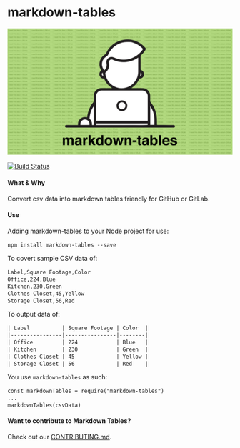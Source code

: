 # markdown-tables

![markdown-tables-logo](./media/markdown-tables-logo.png)

[![Build Status](https://travis-ci.org/matt-jarrett/markdown-tables.svg?branch=master)](https://travis-ci.org/matt-jarrett/markdown-tables)

#### What & Why

Convert csv data into markdown tables friendly for GitHub or GitLab.

#### Use
Adding markdown-tables to your Node project for use:
```
npm install markdown-tables --save
```

To covert sample CSV data of:
```
Label,Square Footage,Color
Office,224,Blue
Kitchen,230,Green
Clothes Closet,45,Yellow
Storage Closet,56,Red
```

To output data of:
```
| Label          | Square Footage | Color  |
|----------------|----------------|--------|
| Office         | 224            | Blue   |
| Kitchen        | 230            | Green  |
| Clothes Closet | 45             | Yellow |
| Storage Closet | 56             | Red    |
```

You use `markdown-tables` as such:
```
const markdownTables = require("markdown-tables")
...
markdownTables(csvData)
```

#### Want to contribute to Markdown Tables?
Check out our [CONTRIBUTING.md](./CONTRIBUTING.md).
